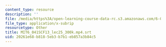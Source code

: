 ```yaml
---
content_type: resource
description: ''
file: /media/https%3A/open-learning-course-data-rc.s3.amazonaws.com/6-041sc-probabilistic-systems-analysis-and-applied-probability-fall-2013/20261e68b8185eb3b7b1eb857a3b84c5_MIT6_041SCF13_lec25_300k.mp4.vtt
file_type: application/x-subrip
resourcetype: Other
title: MIT6_041SCF13_lec25_300k.mp4.srt
uid: 20261e68-b818-5eb3-b7b1-eb857a3b84c5
---
```


